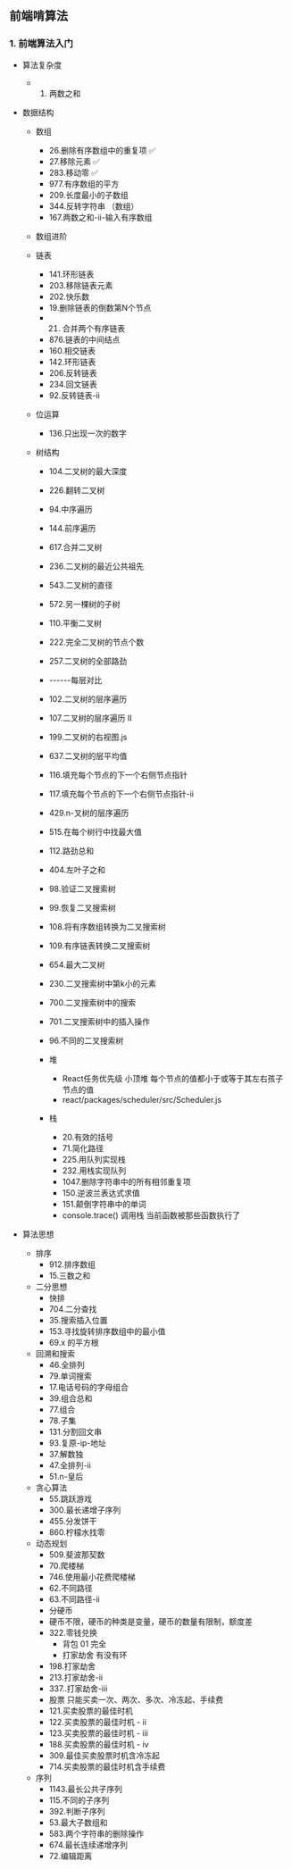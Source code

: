 ## 前端啃算法

### 1. 前端算法入门

* 算法复杂度
    * 1. 两数之和
* 数据结构
    * 数组
        * 26.删除有序数组中的重复项 ✅
        * 27.移除元素  ✅
        * 283.移动零 ✅
        * 977.有序数组的平方
        * 209.长度最小的子数组
        * 344.反转字符串 （数组）
        * 167.两数之和-ii-输入有序数组
    
    * 数组进阶
    * 链表
        * 141.环形链表
        * 203.移除链表元素
        * 202.快乐数
        * 19.删除链表的倒数第N个节点
        * 21. 合并两个有序链表
        * 876.链表的中间结点
        * 160.相交链表
        * 142.环形链表
        * 206.反转链表
        * 234.回文链表  
        * 92.反转链表-ii
    * 位运算
        * 136.只出现一次的数字
    
    * 树结构
        * 104.二叉树的最大深度
        * 226.翻转二叉树
        * 94.中序遍历
        * 144.前序遍历
        * 617.合并二叉树
        * 236.二叉树的最近公共祖先
        * 543.二叉树的直径
        * 572.另一棵树的子树
        * 110.平衡二叉树
        * 222.完全二叉树的节点个数
        * 257.二叉树的全部路劲
          
        * ------每层对比
        * 102.二叉树的层序遍历
        * 107.二叉树的层序遍历 II
        * 199.二叉树的右视图.js
        * 637.二叉树的层平均值
        * 116.填充每个节点的下一个右侧节点指针
        * 117.填充每个节点的下一个右侧节点指针-ii
        * 429.n-叉树的层序遍历
        * 515.在每个树行中找最大值
        * 112.路劲总和
        * 404.左叶子之和
        * 98.验证二叉搜索树
        * 99.恢复二叉搜索树
        * 108.将有序数组转换为二叉搜索树
        * 109.有序链表转换二叉搜索树
        * 654.最大二叉树
        * 230.二叉搜索树中第k小的元素
        * 700.二叉搜索树中的搜索
        * 701.二叉搜索树中的插入操作
        * 96.不同的二叉搜索树
        * 堆
            * React任务优先级   小顶堆  每个节点的值都小于或等于其左右孩子节点的值
            * react/packages/scheduler/src/Scheduler.js
        
        * 栈
            * 20.有效的括号
            * 71.简化路径
            * 225.用队列实现栈
            * 232.用栈实现队列
            * 1047.删除字符串中的所有相邻重复项
            * 150.逆波兰表达式求值
            * 151.颠倒字符串中的单词  
            * console.trace() 调用栈  当前函数被那些函数执行了
            
* 算法思想
    * 排序
        * 912.排序数组
        * 15.三数之和
    * 二分思想
        * 快排
        * 704.二分查找
        * 35.搜索插入位置
        * 153.寻找旋转排序数组中的最小值
        * 69.x 的平方根
    * 回溯和搜索
        * 46.全排列
        * 79.单词搜索
        * 17.电话号码的字母组合
        * 39.组合总和
        * 77.组合
        * 78.子集
        * 131.分割回文串
        * 93.复原-ip-地址
        * 37.解数独
        * 47.全排列-ii
        * 51.n-皇后
    * 贪心算法
        * 55.跳跃游戏
        * 300.最长递增子序列
        * 455.分发饼干
        * 860.柠檬水找零
    * 动态规划
        * 509.斐波那契数 
        * 70.爬楼梯
        * 746.使用最小花费爬楼梯
        * 62.不同路径
        * 63.不同路径-ii
        * 分硬币
        * 硬币不限，硬币的种类是变量，硬币的数量有限制，额度差
        * 322.零钱兑换 
            * 背包  01 完全
            * 打家劫舍 有没有环
        * 198.打家劫舍
        * 213.打家劫舍-ii
        * 337..打家劫舍-iii
        * 股票 只能买卖一次、两次、多次、冷冻起、手续费
        * 121.买卖股票的最佳时机
        * 122.买卖股票的最佳时机 - ii
        * 123.买卖股票的最佳时机 - iii
        * 188.买卖股票的最佳时机 - iv
        * 309.最佳买卖股票时机含冷冻起
        * 714.买卖股票的最佳时机含手续费
    * 序列
        * 1143.最长公共子序列
        * 115.不同的子序列
        * 392.判断子序列
        * 53.最大子数组和
        * 583.两个字符串的删除操作
        * 674.最长连续递增序列
        * 72.编辑距离
         
         
          
            
    
